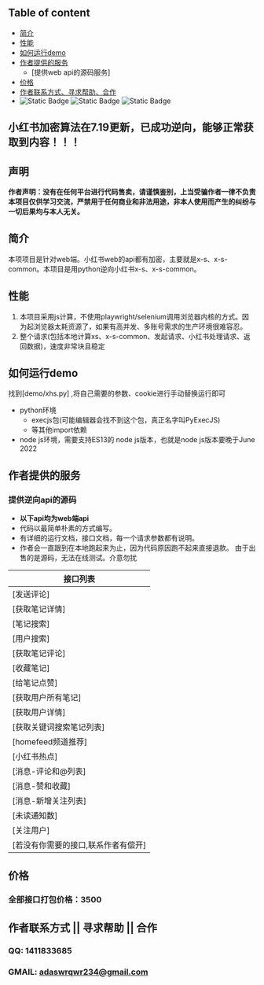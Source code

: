 ## Table of content
- [简介](#简介)
- [性能](#性能)
- [如何运行demo](#如何运行demo)
- [作者提供的服务](#作者提供的服务)
  - [提供web api的源码服务]
- [价格](#价格)
- [作者联系方式、寻求帮助、合作](#作者联系方式--寻求帮助--合作)
- 
  ![Static Badge](https://img.shields.io/badge/GitHub-blue?logo=GitHub&labelColor=black)
  ![Static Badge](https://img.shields.io/badge/author-3.7/3.8-blue?logo=Python&label=python&labelColor=black)
  ![Static Badge](https://img.shields.io/badge/Node.js-v18.16.1-blue?logo=Node.js&labelColor=black)
## 小红书加密算法在7.19更新，已成功逆向，能够正常获取到内容！！！
## 声明
**作者声明：没有在任何平台进行代码售卖，请谨慎鉴别，上当受骗作者一律不负责**
**本项目仅供学习交流，严禁用于任何商业和非法用途，非本人使用而产生的纠纷与一切后果均与本人无关。**
## 简介
本项项目是针对web端。小红书web的api都有加密，主要就是x-s、x-s-common。本项目是用python逆向小红书x-s、x-s-common。
## 性能
1. 本项目采用js计算，不使用playwright/selenium调用浏览器内核的方式。因为起浏览器太耗资源了，如果有高并发、多账号需求的生产环境很难容忍。
2. 整个请求(包括本地计算xs、x-s-common、发起请求、小红书处理请求、返回数据)，速度非常块且稳定
## 如何运行demo
找到[demo/xhs.py] ,将自己需要的参数、cookie进行手动替换运行即可
- python环境
  - execjs包(可能编辑器会找不到这个包，真正名字叫PyExecJS)
  - 等其他import依赖
- node js环境，需要支持ES13的 node js版本，也就是node js版本要晚于June 2022
## 作者提供的服务
### 提供逆向api的源码
- **以下api均为web端api**
- 代码以最简单朴素的方式编写。
- 有详细的运行文档，接口文档，每一个请求参数都有说明。
- 作者会一直跟到在本地跑起来为止，因为代码原因跑不起来直接退款。
由于出售的是源码，无法在线测试。介意勿扰

| 接口列表        | 
|-------------|
| [发送评论]      |
| [获取笔记详情]    |
| [笔记搜索]      |
| [用户搜索]      |
| [获取笔记评论]    |
| [收藏笔记]      |
| [给笔记点赞]     |
| [获取用户所有笔记]  |
| [获取用户详情]    |
| [获取关键词搜索笔记列表] |
| [homefeed频道推荐] |
| [小红书热点]     |
| [消息-评论和@列表] |
| [消息-赞和收藏]   |
| [消息-新增关注列表] |
| [未读通知数]     |
| [关注用户]      |
| [若没有你需要的接口,联系作者有偿开]          |

## 价格
### 全部接口打包价格：3500

## 作者联系方式 || 寻求帮助 || 合作
### QQ: 1411833685
### GMAIL: adaswrqwr234@gmail.com
